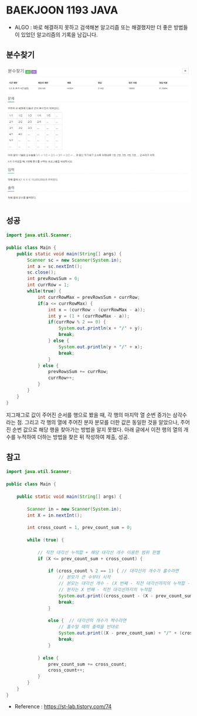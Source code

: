 # BAEKJOON 1193 JAVA
* ALGO : 바로 해결하지 못하고 검색해본 알고리즘 또는 해결했지만 더 좋은 방법들이 있었던 알고리즘의 기록을 남깁니다.

## 분수찾기
![1193](https://raw.githubusercontent.com/372dev/TIL/main/ALGO/img/b_1193.JPG)

## 성공
```java
import java.util.Scanner;

public class Main {
    public static void main(String[] args) {
        Scanner sc = new Scanner(System.in);
        int a = sc.nextInt();
        sc.close();
        int prevRowsSum = 0;
        int currRow = 1;
        while(true) {
            int currRowMax = prevRowsSum + currRow;
            if(a <= currRowMax) {
                int x = (currRow - (currRowMax - a));
                int y = (1 + (currRowMax - a));
                if(currRow % 2 == 0) {
                    System.out.println(x + "/" + y);
                    break;
                } else {
                    System.out.println(y + "/" + x);
                    break;
                }
            } else {
                prevRowsSum += currRow;
                currRow++;
            }
        }
    }
}
```
지그재그로 값이 주어진 순서를 행으로 봤을 때, 각 행의 마지막 열 순번 증가는 삼각수라는 점. 그리고 각 행의 열에 주어진 분자 분모를 더한 값은 동일한 것을 알았으나, 주어진 순번 값으로 해당 행을 찾아가는 방법을 알지 못했다.
아래 글에서 이전 행의 열의 개수를 누적하여 더하는 방법을 찾은 뒤 작성하여 제출, 성공.


## 참고
```java
import java.util.Scanner;
 
public class Main {
 
	public static void main(String[] args) {
 
		Scanner in = new Scanner(System.in);
		int X = in.nextInt();
 
		int cross_count = 1, prev_count_sum = 0;
 
		while (true) {
        
			// 직전 대각선 누적합 + 해당 대각선 개수 이용한 범위 판별
			if (X <= prev_count_sum + cross_count) {	
				
				if (cross_count % 2 == 1) {	// 대각선의 개수가 홀수라면 
					// 분모가 큰 수부터 시작
					// 분모는 대각선 개수 - (X 번째 - 직전 대각선까지의 누적합 - 1) 
					// 분자는 X 번째 - 직전 대각선까지의 누적합 
					System.out.print((cross_count - (X - prev_count_sum - 1)) + "/" + (X - prev_count_sum));
					break;
				} 
				
				else {	// 대각선의 개수가 짝수라면 
					// 홀수일 때의 출력을 반대로 
					System.out.print((X - prev_count_sum) + "/" + (cross_count - (X - prev_count_sum - 1)));
					break;
				}
 
			} else {
				prev_count_sum += cross_count;
				cross_count++;
			}
		}
	}
}
```

- Reference : https://st-lab.tistory.com/74
